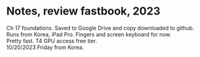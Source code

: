 # Notes, review fastbook, 2023  

Ch 17 foundations.  Saved to Google Drive and copy downloaded to github.  
Runs from Korea, iPad Pro.  Fingers and screen keyboard for now.  
Pretty fast. T4 GPU access free tier.  
10/20/2023 Friday from Korea.   




